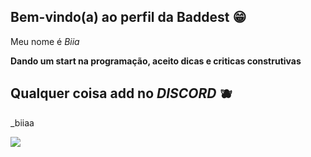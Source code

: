 ## Bem-vindo(a) ao perfil da Baddest 😁

Meu nome é _Biia_

**Dando um start na programação, aceito dicas e criticas construtivas**

## Qualquer coisa add no _DISCORD_ 🫐

_biiaa

![](https://media.tenor.com/jNccxJwSwVIAAAAi/valorant-omen-cat-dance.gif)
